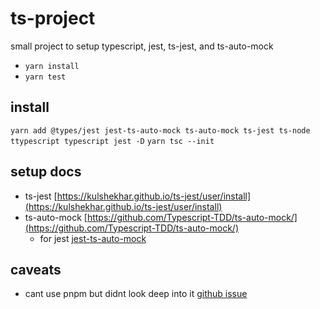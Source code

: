 # ts-project
small project to setup typescript, jest, ts-jest, and ts-auto-mock

- `yarn install`
- `yarn test`

## install
`yarn add @types/jest jest-ts-auto-mock ts-auto-mock ts-jest ts-node ttypescript typescript jest -D`
`yarn tsc --init`

## setup docs
- ts-jest [https://kulshekhar.github.io/ts-jest/user/install](https://kulshekhar.github.io/ts-jest/user/install)
- ts-auto-mock [https://github.com/Typescript-TDD/ts-auto-mock/](https://github.com/Typescript-TDD/ts-auto-mock/)
  - for jest [jest-ts-auto-mock](https://github.com/Typescript-TDD/jest-ts-auto-mock)

## caveats
- cant use pnpm but didnt look deep into it [github issue](https://github.com/kulshekhar/ts-jest/issues/823)